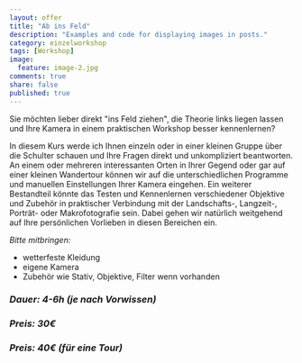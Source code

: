 ```yaml
---
layout: offer
title: "Ab ins Feld"
description: "Examples and code for displaying images in posts."
category: einzelworkshop
tags: [Workshop]
image:
  feature: image-2.jpg
comments: true
share: false
published: true
---
```


Sie möchten lieber direkt "ins Feld ziehen", die Theorie links liegen lassen und Ihre Kamera in einem praktischen Workshop besser kennenlernen?

In diesem Kurs werde ich Ihnen einzeln oder in einer kleinen Gruppe über die Schulter schauen und Ihre Fragen direkt und unkompliziert beantworten. An einem oder mehreren interessanten Orten in Ihrer Gegend oder gar auf einer kleinen Wandertour können wir auf die unterschiedlichen Programme und manuellen Einstellungen Ihrer Kamera eingehen. 
Ein weiterer Bestandteil könnte das Testen und Kennenlernen verschiedener Objektive und Zubehör in praktischer Verbindung mit der Landschafts-, Langzeit-, Porträt- oder Makrofotografie sein. Dabei gehen wir natürlich weitgehend auf Ihre persönlichen Vorlieben in diesen Bereichen ein.

*Bitte mitbringen:*

* wetterfeste Kleidung
* eigene Kamera
* Zubehör wie Stativ, Objektive, Filter wenn vorhanden


### *Dauer: 4-6h (je nach Vorwissen)*

### *Preis: 30€*

### *Preis: 40€ (für eine Tour)*